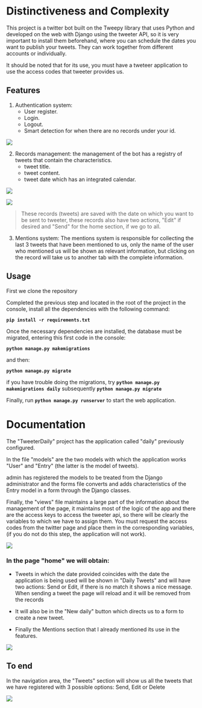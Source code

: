 # Distinctiveness and Complexity

This project is a twitter bot built on the Tweepy library that uses Python and developed on the web with Django using the tweeter API, so it is very important to install them beforehand, where you can schedule the dates you want to publish your tweets. They can work together from different accounts or individually.

It should be noted that for its use, you must have a tweteer application to use the access codes that tweeter provides us.

## Features

1. Authentication system:
	- User register.
	- Login.
	- Logout.
	- Smart detection for when there are no records under your id.
	
![](https://i.imgur.com/AnKHO11.png)

2. Records management: the management of the bot has a registry of tweets that contain the characteristics.
	- tweet title.
	- tweet content.
	- tweet date which has an integrated calendar.
	
![](https://i.imgur.com/OVKrqZN.png)

![](https://i.imgur.com/53z4v5o.png)

> 	These records (tweets) are saved with the date on which you want to be sent to tweeter, these records also have two actions, "Edit" if desired and "Send" for the home section, if we go to all.

3. Mentions system: The mentions system is responsible for collecting the last 3 tweets that have been mentioned to us, only the name of the user who mentioned us will be shown as relevant information, but clicking on the record will take us to another tab with the complete information.

## Usage

First we clone the repository

Completed the previous step and located in the root of the project in the console, install all the dependencies with the following command:

**`pip install -r requirements.txt`**

Once the necessary dependencies are installed, the database must be migrated, entering this first code in the console:

**`python manage.py makemigrations`**

and then:

**`python manage.py migrate`**

if you have trouble doing the migrations, try **`python manage.py makemigrations daily`** subsequently **`python manage.py migrate`**

Finally, run **`python manage.py runserver`** to start the web application.

# Documentation

The "TweeterDaily" project has the application called "daily" previously configured.

In the file "models" are the two models with which the application works "User" and "Entry" (the latter is the model of tweets).

admin has registered the models to be treated from the Django administrator and the forms file converts and adds characteristics of the Entry model in a form through the Django classes.

Finally, the "views" file maintains a large part of the information about the management of the page, it maintains most of the logic of the app and there are the access keys to access the tweeter api, so there will be clearly the variables to which we have to assign them. You must request the access codes from the twitter page and place them in the corresponding variables, (if you do not do this step, the application will not work).

![](https://i.imgur.com/4634NmJ.png)

### In the page "home" we will obtain:

- Tweets in which the date provided coincides with the date the application is being used will be shown in "Daily Tweets" and will have two actions: Send or Edit, if there is no match it shows a nice message. When sending a tweet the page will reload and it will be removed from the records

- It will also be in the "New daily" button which directs us to a form to create a new tweet.

- Finally the Mentions section that I already mentioned its use in the features.

![](https://i.imgur.com/88fR2YX.png)

## To end

In the navigation area, the "Tweets" section will show us all the tweets that we have registered with 3 possible options: Send, Edit or Delete

![](https://i.imgur.com/7Ded5Lg.png)
